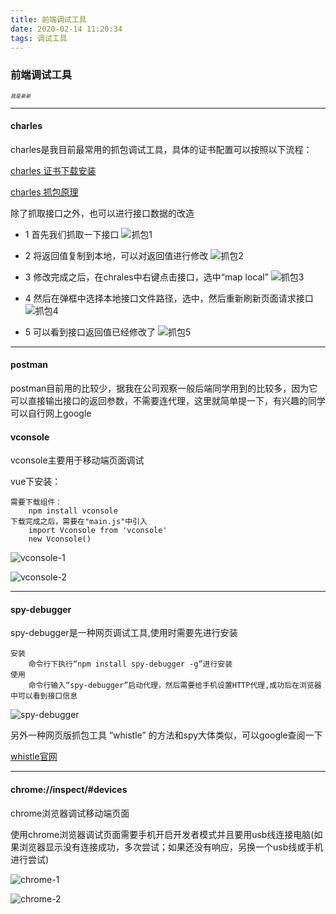 ```yaml
---
title: 前端调试工具
date: 2020-02-14 11:20:34
tags: 调试工具
---
```

### 前端调试工具

<span style="font-size:8px">*我是弟弟*</span>
***
#### charles
charles是我目前最常用的抓包调试工具，具体的证书配置可以按照以下流程：

[charles 证书下载安装](https://www.axihe.com/tools/charles/ask/phone-install.html)

[charles 抓包原理](https://www.axihe.com/tools/charles/charles/proxy-phone.html)

除了抓取接口之外，也可以进行接口数据的改造

- 1 首先我们抓取一下接口
![抓包1](https://i.ibb.co/LNkpxxw/1.png)

- 2 将返回值复制到本地，可以对返回值进行修改
![抓包2](https://i.ibb.co/LpFN6zS/2.png)

- 3 修改完成之后，在chrales中右键点击接口，选中“map local”
![抓包3](https://i.ibb.co/WGM83MW/3.png)
- 4 然后在弹框中选择本地接口文件路径，选中，然后重新刷新页面请求接口
![抓包4](https://i.ibb.co/c6FMMgg/4.png)
- 5 可以看到接口返回值已经修改了
![抓包5](https://i.ibb.co/mbYLhvJ/5.png)

***

#### postman
postman目前用的比较少，据我在公司观察一般后端同学用到的比较多，因为它可以直接输出接口的返回参数，不需要连代理，这里就简单提一下，有兴趣的同学可以自行网上google

#### vconsole
vconsole主要用于移动端页面调试

vue下安装：

```
需要下载组件：
    npm install vconsole
下载完成之后，需要在"main.js"中引入
    import Vconsole from 'vconsole'
    new Vconsole()
```
![vconsole-1](https://i.ibb.co/Pm2dsXJ/vconsole-1.png)

![vconsole-2](https://i.ibb.co/8bK2wc3/vconsole-2.png)

***

#### spy-debugger
spy-debugger是一种网页调试工具,使用时需要先进行安装

```
安装
    命令行下执行“npm install spy-debugger -g”进行安装
使用
    命令行输入“spy-debugger”启动代理，然后需要给手机设置HTTP代理,成功后在浏览器中可以看到接口信息
```
![spy-debugger](https://i.ibb.co/1LLHwgt/spy-debugger.png)

另外一种网页版抓包工具 “whistle” 的方法和spy大体类似，可以google查阅一下

[whistle官网](http://wproxy.org/whistle/)

***

#### chrome://inspect/#devices
chrome浏览器调试移动端页面

使用chrome浏览器调试页面需要手机开启开发者模式并且要用usb线连接电脑(如果浏览器显示没有连接成功，多次尝试；如果还没有响应，另换一个usb线或手机进行尝试)

![chrome-1](https://i.ibb.co/Qrt21Zt/chrome-1.png)

![chrome-2](https://i.ibb.co/MVy7skD/chrome-2.png)